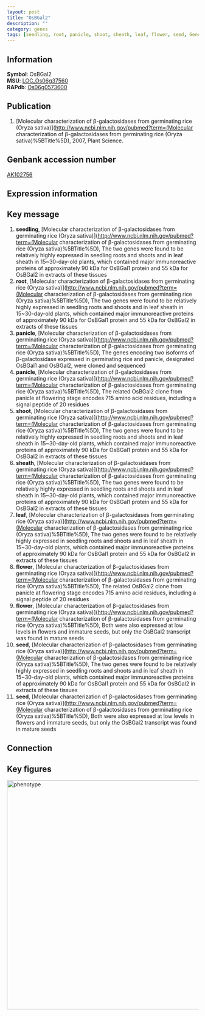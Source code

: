 ```yaml
---
layout: post
title: "OsBGal2"
description: ""
category: genes
tags: [seedling, root, panicle, shoot, sheath, leaf, flower, seed, Gene]
---
```


## Information
__Symbol__: OsBGal2  
__MSU__: [LOC_Os06g37560](http://rice.plantbiology.msu.edu/cgi-bin/ORF_infopage.cgi?orf=LOC_Os06g37560)  
__RAPdb__: [Os06g0573600](http://rapdb.dna.affrc.go.jp/viewer/gbrowse_details/irgsp1?name=Os06g0573600)  

## Publication
1. [Molecular characterization of β-galactosidases from germinating rice (Oryza sativa)](http://www.ncbi.nlm.nih.gov/pubmed?term=(Molecular characterization of β-galactosidases from germinating rice (Oryza sativa)%5BTitle%5D), 2007, Plant Science.

## Genbank accession number
[AK102756](http://www.ncbi.nlm.nih.gov/nuccore/AK102756)

## Expression information

## Key message
1. __seedling__, [Molecular characterization of β-galactosidases from germinating rice (Oryza sativa)](http://www.ncbi.nlm.nih.gov/pubmed?term=(Molecular characterization of β-galactosidases from germinating rice (Oryza sativa)%5BTitle%5D),  The two genes were found to be relatively highly expressed in seedling roots and shoots and in leaf sheath in 15~30-day-old plants, which contained major immunoreactive proteins of approximately 90 kDa for OsBGal1 protein and 55 kDa for OsBGal2 in extracts of these tissues
2. __root__, [Molecular characterization of β-galactosidases from germinating rice (Oryza sativa)](http://www.ncbi.nlm.nih.gov/pubmed?term=(Molecular characterization of β-galactosidases from germinating rice (Oryza sativa)%5BTitle%5D),  The two genes were found to be relatively highly expressed in seedling roots and shoots and in leaf sheath in 15~30-day-old plants, which contained major immunoreactive proteins of approximately 90 kDa for OsBGal1 protein and 55 kDa for OsBGal2 in extracts of these tissues
3. __panicle__, [Molecular characterization of β-galactosidases from germinating rice (Oryza sativa)](http://www.ncbi.nlm.nih.gov/pubmed?term=(Molecular characterization of β-galactosidases from germinating rice (Oryza sativa)%5BTitle%5D),  The genes encoding two isoforms of β-galactosidase expressed in germinating rice and panicle, designated OsBGal1 and OsBGal2, were cloned and sequenced
4. __panicle__, [Molecular characterization of β-galactosidases from germinating rice (Oryza sativa)](http://www.ncbi.nlm.nih.gov/pubmed?term=(Molecular characterization of β-galactosidases from germinating rice (Oryza sativa)%5BTitle%5D),  The related OsBGal2 clone from panicle at flowering stage encodes 715 amino acid residues, including a signal peptide of 20 residues
5. __shoot__, [Molecular characterization of β-galactosidases from germinating rice (Oryza sativa)](http://www.ncbi.nlm.nih.gov/pubmed?term=(Molecular characterization of β-galactosidases from germinating rice (Oryza sativa)%5BTitle%5D),  The two genes were found to be relatively highly expressed in seedling roots and shoots and in leaf sheath in 15~30-day-old plants, which contained major immunoreactive proteins of approximately 90 kDa for OsBGal1 protein and 55 kDa for OsBGal2 in extracts of these tissues
6. __sheath__, [Molecular characterization of β-galactosidases from germinating rice (Oryza sativa)](http://www.ncbi.nlm.nih.gov/pubmed?term=(Molecular characterization of β-galactosidases from germinating rice (Oryza sativa)%5BTitle%5D),  The two genes were found to be relatively highly expressed in seedling roots and shoots and in leaf sheath in 15~30-day-old plants, which contained major immunoreactive proteins of approximately 90 kDa for OsBGal1 protein and 55 kDa for OsBGal2 in extracts of these tissues
7. __leaf__, [Molecular characterization of β-galactosidases from germinating rice (Oryza sativa)](http://www.ncbi.nlm.nih.gov/pubmed?term=(Molecular characterization of β-galactosidases from germinating rice (Oryza sativa)%5BTitle%5D),  The two genes were found to be relatively highly expressed in seedling roots and shoots and in leaf sheath in 15~30-day-old plants, which contained major immunoreactive proteins of approximately 90 kDa for OsBGal1 protein and 55 kDa for OsBGal2 in extracts of these tissues
8. __flower__, [Molecular characterization of β-galactosidases from germinating rice (Oryza sativa)](http://www.ncbi.nlm.nih.gov/pubmed?term=(Molecular characterization of β-galactosidases from germinating rice (Oryza sativa)%5BTitle%5D),  The related OsBGal2 clone from panicle at flowering stage encodes 715 amino acid residues, including a signal peptide of 20 residues
9. __flower__, [Molecular characterization of β-galactosidases from germinating rice (Oryza sativa)](http://www.ncbi.nlm.nih.gov/pubmed?term=(Molecular characterization of β-galactosidases from germinating rice (Oryza sativa)%5BTitle%5D),  Both were also expressed at low levels in flowers and immature seeds, but only the OsBGal2 transcript was found in mature seeds
10. __seed__, [Molecular characterization of β-galactosidases from germinating rice (Oryza sativa)](http://www.ncbi.nlm.nih.gov/pubmed?term=(Molecular characterization of β-galactosidases from germinating rice (Oryza sativa)%5BTitle%5D),  The two genes were found to be relatively highly expressed in seedling roots and shoots and in leaf sheath in 15~30-day-old plants, which contained major immunoreactive proteins of approximately 90 kDa for OsBGal1 protein and 55 kDa for OsBGal2 in extracts of these tissues
11. __seed__, [Molecular characterization of β-galactosidases from germinating rice (Oryza sativa)](http://www.ncbi.nlm.nih.gov/pubmed?term=(Molecular characterization of β-galactosidases from germinating rice (Oryza sativa)%5BTitle%5D),  Both were also expressed at low levels in flowers and immature seeds, but only the OsBGal2 transcript was found in mature seeds

## Connection

## Key figures
<img src="http://ricencode.github.io/images/OsBGal2.pheno.png" alt="phenotype"  style="width: 600px;"/>



